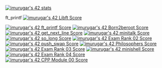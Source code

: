 [![imurugar's 42 stats](https://badge42.vercel.app/api/v2/cl88mjsi200790gkyeb47iyiw/stats?cursusId=21&coalitionId=64)](https://github.com/JaeSeoKim/badge42)

ft_printf [![imurugar's 42 Libft Score](https://badge42.vercel.app/api/v2/cl88mjsi200790gkyeb47iyiw/project/2793590)](https://github.com/JaeSeoKim/badge42)

[![imurugar's 42 ft_printf Score](https://badge42.vercel.app/api/v2/cl88mjsi200790gkyeb47iyiw/project/2802721)](https://github.com/JaeSeoKim/badge42)
[![imurugar's 42 Born2beroot Score](https://badge42.vercel.app/api/v2/cl88mjsi200790gkyeb47iyiw/project/2946320)](https://github.com/JaeSeoKim/badge42)
[![imurugar's 42 get_next_line Score](https://badge42.vercel.app/api/v2/cl88mjsi200790gkyeb47iyiw/project/2963580)](https://github.com/JaeSeoKim/badge42)
[![imurugar's 42 minitalk Score](https://badge42.vercel.app/api/v2/cl88mjsi200790gkyeb47iyiw/project/2971604)](https://github.com/JaeSeoKim/badge42)
[![imurugar's 42 so_long Score](https://badge42.vercel.app/api/v2/cl88mjsi200790gkyeb47iyiw/project/3003603)](https://github.com/JaeSeoKim/badge42)
[![imurugar's 42 Exam Rank 02 Score](https://badge42.vercel.app/api/v2/cl88mjsi200790gkyeb47iyiw/project/3001242)](https://github.com/JaeSeoKim/badge42)
[![imurugar's 42 push_swap Score](https://badge42.vercel.app/api/v2/cl88mjsi200790gkyeb47iyiw/project/3032003)](https://github.com/JaeSeoKim/badge42)
[![imurugar's 42 Philosophers Score](https://badge42.vercel.app/api/v2/cl88mjsi200790gkyeb47iyiw/project/3056678)](https://github.com/JaeSeoKim/badge42)
[![imurugar's 42 Exam Rank 03 Score](https://badge42.vercel.app/api/v2/cl88mjsi200790gkyeb47iyiw/project/3041128)](https://github.com/JaeSeoKim/badge42)
[![imurugar's 42 minishell Score](https://badge42.vercel.app/api/v2/cl88mjsi200790gkyeb47iyiw/project/3163156)](https://github.com/JaeSeoKim/badge42)
[![imurugar's 42 Exam Rank 04 Score](https://badge42.vercel.app/api/v2/cl88mjsi200790gkyeb47iyiw/project/3183912)](https://github.com/JaeSeoKim/badge42)
[![imurugar's 42 CPP Module 00 Score](https://badge42.vercel.app/api/v2/cl88mjsi200790gkyeb47iyiw/project/3219567)](https://github.com/JaeSeoKim/badge42)
